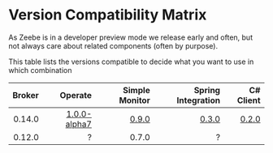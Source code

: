 # Version Compatibility Matrix

As Zeebe is in a developer preview mode we release early and often, but not always care about related components (often by purpose). 

This table lists the versions compatible to decide what you want to use in which combination

| Broker     | Operate       | Simple Monitor | Spring Integration | C# Client |
| ----------:| -------------:| --------------:|  -----------------:| ---------:|
| 0.14.0     | [1.0.0-alpha7](https://app.camunda.com/nexus/content/groups/operate/org/camunda/operate/camunda-operate-distro/1.0.0-alpha7/)  | [0.9.0](https://github.com/zeebe-io/zeebe-simple-monitor/releases/tag/0.9.0)          | [0.3.0](https://github.com/zeebe-io/spring-zeebe/releases/tag/0.3.0)              | [0.2.0](https://github.com/zeebe-io/zb-csharp-client/releases/tag/0.2.0)     |
| 0.12.0     | ?             | 0.7.0          | ?                  |           |

